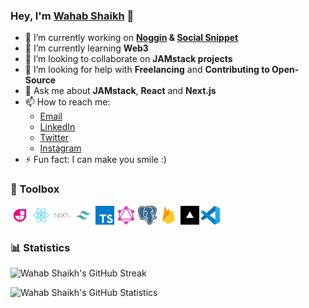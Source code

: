 ### Hey, I'm [Wahab Shaikh](https://wahabshaikh.me) 👋

- 🔭 I’m currently working on **[Noggin](https://noggin.so) & [Social Snippet](https://socialsnippet.co)**
- 🌱 I’m currently learning **Web3**
- 👯 I’m looking to collaborate on **JAMstack projects**
- 🤔 I’m looking for help with **Freelancing** and **Contributing to Open-Source**
- 💬 Ask me about **JAMstack**, **React** and **Next.js**
- 📫 How to reach me: 
  - [Email](mailto:wahab.shaikh@somaiya.edu)
  - [LinkedIn](https://linkedin.com/in/wahabshaikh)
  - [Twitter](https://twitter.com/wahabshaikh_)
  - [Instagram](https://instagram.com/iwahabshaikh)
- ⚡ Fun fact: I can make you smile :)

### 🧰 Toolbox

<code><img height="30" src="https://raw.githubusercontent.com/github/explore/94fcd54e402a0110fb2899f3db5523623434b8a9/topics/jamstack/jamstack.png" alt="JAMstack" /></code>
<code><img height="30" src="https://raw.githubusercontent.com/github/explore/80688e429a7d4ef2fca1e82350fe8e3517d3494d/topics/react/react.png" alt="React" /></code>
<code><img height="30" src="https://raw.githubusercontent.com/github/explore/28b02bbc9ad9f7a503c43775aebeb515dc2da5fc/topics/nextjs/nextjs.png" alt="Next.js" /></code>
<code><img height="30" src="https://raw.githubusercontent.com/github/explore/882462b8ecc337fd9c9b2572bc463a1cbc88fb6a/topics/tailwind/tailwind.png" alt="Tailwind CSS" /></code>
<code><img height="30" src="https://raw.githubusercontent.com/github/explore/80688e429a7d4ef2fca1e82350fe8e3517d3494d/topics/typescript/typescript.png" alt="TypeScript" /></code>
<code><img height="30" src="https://raw.githubusercontent.com/github/explore/5c058a388828bb5fde0bcafd4bc867b5bb3f26f3/topics/graphql/graphql.png" alt="GraphQL" /></code>
<code><img height="30" src="https://raw.githubusercontent.com/github/explore/80688e429a7d4ef2fca1e82350fe8e3517d3494d/topics/postgresql/postgresql.png" alt="PostgreSQL" /></code>
<code><img height="30" src="https://raw.githubusercontent.com/github/explore/80688e429a7d4ef2fca1e82350fe8e3517d3494d/topics/firebase/firebase.png" alt="Firebase" /></code>
<code><img height="30" src="https://raw.githubusercontent.com/github/explore/3c66f1237835e0b877190fbea528d0ebece7bccf/topics/vercel/vercel.png" alt="Vercel" /></code>
<code><img height="30" src="https://raw.githubusercontent.com/github/explore/80688e429a7d4ef2fca1e82350fe8e3517d3494d/topics/visual-studio-code/visual-studio-code.png" alt="VS Code" /></code>

### 📊 Statistics

![Wahab Shaikh's GitHub Streak](https://github-readme-streak-stats.herokuapp.com/?user=wahabshaikh&theme=tokyonight)

![Wahab Shaikh's GitHub Statistics](https://github-readme-stats.vercel.app/api?username=wahabshaikh&show_icons=true&include_all_commits=true&theme=tokyonight)
